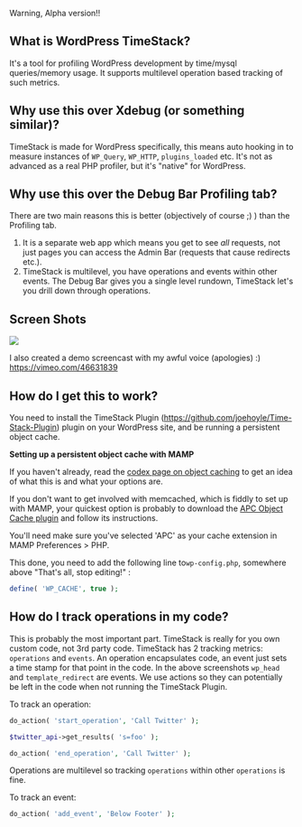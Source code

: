 Warning, Alpha version!!

## What is WordPress TimeStack?

It's a tool for profiling WordPress development by time/mysql queries/memory usage. It supports multilevel operation based tracking of such metrics.

## Why use this over Xdebug (or something similar)?

TimeStack is made for WordPress specifically, this means auto hooking in to measure instances of `WP_Query`, `WP_HTTP`, `plugins_loaded` etc. It's not as advanced as a real PHP profiler, but it's "native" for WordPress.

## Why use this over the Debug Bar Profiling tab?

There are two main reasons this is better (objectively of course ;) ) than the Profiling tab.

1. It is a separate web app which means you get to see _all_ requests, not just pages you can access the Admin Bar (requests that cause redirects etc.).
2. TimeStack is multilevel, you have operations and events within other events. The Debug Bar gives you a single level rundown, TimeStack let's you drill down through operations.

## Screen Shots

![](https://s3.amazonaws.com/joehoyle-captured/cFrCt.png)



I also created a demo screencast with my awful voice (apologies) :) https://vimeo.com/46631839

## How do I get this to work?

You need to install the TimeStack Plugin (https://github.com/joehoyle/Time-Stack-Plugin) plugin on your WordPress site, and be running a persistent object cache. 

**Setting up a persistent object cache with MAMP**

If you haven't already, read the [codex page on object caching](http://codex.wordpress.org/Class_Reference/WP_Object_Cache) to get an idea of what this is and what your options are.

If you don't want to get involved with memcached, which is fiddly to set up with MAMP, your quickest option is probably to download the [APC Object Cache plugin](http://wordpress.org/extend/plugins/apc/) and follow its instructions.

You'll need make sure you've selected 'APC' as your cache extension in MAMP Preferences > PHP.

This done, you need to add the following line to`wp-config.php`, somewhere above "That's all, stop editing!" :

```PHP
define( 'WP_CACHE', true );
```

## How do I track operations in my code?

This is probably the most important part. TimeStack is really for you own custom code, not 3rd party code. TimeStack has 2 tracking metrics: `operations` and `events`. An operation encapsulates code, an event just sets a time stamp for that point in the code. In the above screenshots `wp_head` and `template_redirect` are events. We use actions so they can potentially be left in the code when not running the TimeStack Plugin.

To track an operation:

```PHP
do_action( 'start_operation', 'Call Twitter' );

$twitter_api->get_results( 's=foo' );

do_action( 'end_operation', 'Call Twitter' );
```

Operations are multilevel so tracking `operations` within other `operations` is fine.

To track an event:

```PHP 
do_action( 'add_event', 'Below Footer' );
```

